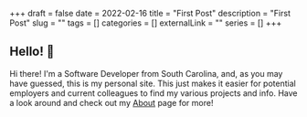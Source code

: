 +++
draft = false
date = 2022-02-16
title = "First Post"
description = "First Post"
slug = ""
tags = []
categories = []
externalLink = ""
series = []
+++

## Hello! :wave:

Hi there! I'm a Software Developer from South Carolina, and, as you may have guessed, this is my personal site. This just makes it easier for potential employers and current colleagues to find my various projects and info. Have a look around and check out my [About](http://localhost:1313/about/) page for more!